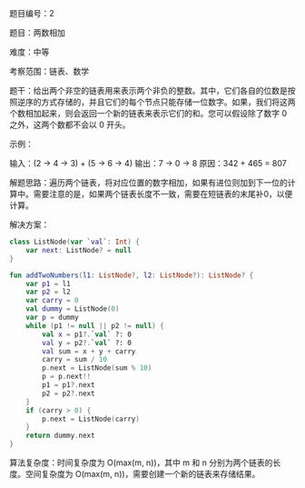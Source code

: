 题目编号：2

题目：两数相加

难度：中等

考察范围：链表、数学

题干：给出两个非空的链表用来表示两个非负的整数。其中，它们各自的位数是按照逆序的方式存储的，并且它们的每个节点只能存储一位数字。如果，我们将这两个数相加起来，则会返回一个新的链表来表示它们的和。您可以假设除了数字 0 之外，这两个数都不会以 0 开头。

示例：

输入：(2 -> 4 -> 3) + (5 -> 6 -> 4)
输出：7 -> 0 -> 8
原因：342 + 465 = 807

解题思路：遍历两个链表，将对应位置的数字相加，如果有进位则加到下一位的计算中。需要注意的是，如果两个链表长度不一致，需要在短链表的末尾补0，以便计算。

解决方案：

```kotlin
class ListNode(var `val`: Int) {
    var next: ListNode? = null
}

fun addTwoNumbers(l1: ListNode?, l2: ListNode?): ListNode? {
    var p1 = l1
    var p2 = l2
    var carry = 0
    val dummy = ListNode(0)
    var p = dummy
    while (p1 != null || p2 != null) {
        val x = p1?.`val` ?: 0
        val y = p2?.`val` ?: 0
        val sum = x + y + carry
        carry = sum / 10
        p.next = ListNode(sum % 10)
        p = p.next!!
        p1 = p1?.next
        p2 = p2?.next
    }
    if (carry > 0) {
        p.next = ListNode(carry)
    }
    return dummy.next
}
```

算法复杂度：时间复杂度为 O(max(m, n))，其中 m 和 n 分别为两个链表的长度。空间复杂度为 O(max(m, n))，需要创建一个新的链表来存储结果。